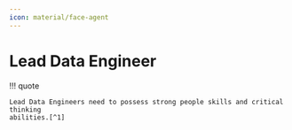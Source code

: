 ```yaml
---
icon: material/face-agent
---
```


# Lead Data Engineer

!!! quote

    Lead Data Engineers need to possess strong people skills and critical thinking
    abilities.[^1]

[^1]: [:simple-medium: Lead Data Engineer Career Guide](https://towardsdatascience.com/lead-data-engineer-career-guide-699e806111b4)
